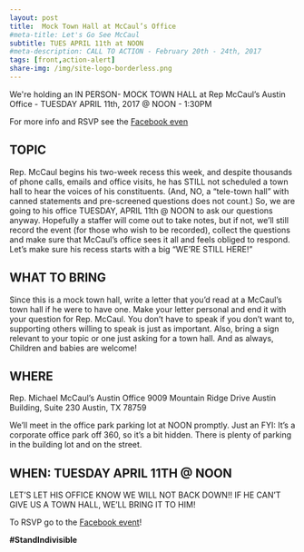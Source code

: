 ```yaml
---
layout: post
title:  Mock Town Hall at McCaul’s Office
#meta-title: Let's Go See McCaul
subtitle: TUES APRIL 11th at NOON
#meta-description: CALL TO ACTION - February 20th - 24th, 2017
tags: [front,action-alert]
share-img: /img/site-logo-borderless.png
---
```

We're holding an IN PERSON- MOCK TOWN HALL at Rep McCaul’s Austin Office - TUESDAY APRIL 11th, 2017 @ NOON - 1:30PM

For more info and RSVP see the [Facebook even](https://www.facebook.com/events/1434772543497184/)

## TOPIC

Rep. McCaul begins his two-week recess this week, and despite thousands of phone calls, emails and office visits, he has STILL not scheduled a town hall to hear the voices of his constituents. (And, NO, a “tele-town hall” with canned statements and pre-screened questions does not count.) So, we are going to his office TUESDAY, APRIL 11th @ NOON to ask our questions anyway. Hopefully a staffer will come out to take notes, but if not, we’ll still record the event (for those who wish to be recorded), collect the questions and make sure that McCaul’s office sees it all and feels obliged to respond. Let’s make sure his recess starts with a big “WE’RE STILL HERE!”

## WHAT TO BRING

Since this is a mock town hall, write a letter that you’d read at a McCaul’s town hall if he were to have one. Make your letter personal and end it with your question for Rep. McCaul. You don’t have to speak if you don’t want to, supporting others willing to speak is just as important. Also, bring a sign relevant to your topic or one just asking for a town hall. And as always, Children and babies are welcome!

## WHERE

Rep. Michael McCaul’s Austin Office
9009 Mountain Ridge Drive
Austin Building, Suite 230
Austin, TX 78759

We’ll meet in the office park parking lot at NOON promptly. Just an FYI: It’s a corporate office park off 360, so it’s a bit hidden. There is plenty of parking in the building lot and on the street.

## WHEN: TUESDAY APRIL 11TH @ NOON

LET’S LET HIS OFFICE KNOW WE WILL NOT BACK DOWN!! IF HE CAN’T GIVE US A TOWN HALL, WE’LL BRING IT TO HIM!

To RSVP go to the [Facebook event](https://www.facebook.com/events/1434772543497184/)!

**#StandIndivisible**
